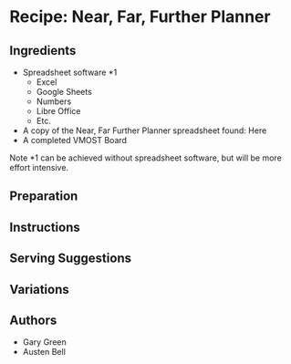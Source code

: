 # Recipe: Near, Far, Further Planner

## Ingredients

- Spreadsheet software *1
  - Excel
  - Google Sheets
  - Numbers
  - Libre Office
  - Etc.
- A copy of the Near, Far Further Planner spreadsheet found: Here
- A completed VMOST Board

Note *1 can be achieved without spreadsheet software, but will be more effort intensive.

## Preparation

## Instructions

## Serving Suggestions

## Variations

## Authors

- Gary Green
- Austen Bell